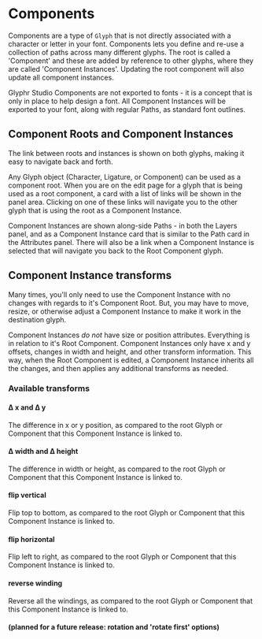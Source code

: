# Components

Components are a type of `Glyph` that is not directly associated with a character or letter in your font. Components lets you define and re-use a collection of paths across many different glyphs. The root is called a 'Component' and these are added by reference to other glyphs, where they are called 'Component Instances'. Updating the root component will also update all component instances.

Glyphr Studio Components are not exported to fonts - it is a concept that is only in place to help design a font. All Component Instances will be exported to your font, along with regular Paths, as standard font outlines.

## Component Roots and Component Instances

The link between roots and instances is shown on both glyphs, making it easy to navigate back and forth.

Any Glyph object (Character, Ligature, or Component) can be used as a component root. When you are on the edit page for a glyph that is being used as a root component, a card with a list of links will be shown in the panel area. Clicking on one of these links will navigate you to the other glyph that is using the root as a Component Instance.

Component Instances are shown along-side Paths - in both the Layers panel, and as a Component Instance card that is similar to the Path card in the Attributes panel. There will also be a link when a Component Instance is selected that will navigate you back to the Root Component glyph.

## Component Instance transforms

Many times, you'll only need to use the Component Instance with no changes with regards to it's Component Root. But, you may have to move, resize, or otherwise adjust a Component Instance to make it work in the destination glyph.

Component Instances *do not* have size or position attributes. Everything is in relation to it's Root Component. Component Instances only have x and y offsets, changes in width and height, and other transform information. This way, when the Root Component is edited, a Component Instance inherits all the changes, and then applies any additional transforms as needed.

### Available transforms

#### Δ x and Δ y
The difference in x or y position, as compared to the root Glyph or Component that this Component Instance is linked to.

#### Δ width and Δ height
The difference in width or height, as compared to the root Glyph or Component that this Component Instance is linked to.

#### flip vertical
Flip top to bottom, as compared to the root Glyph or Component that this Component Instance is linked to.

#### flip horizontal
Flip left to right, as compared to the root Glyph or Component that this Component Instance is linked to.

#### reverse winding
Reverse all the windings, as compared to the root Glyph or Component that this Component Instance is linked to.

#### (planned for a future release: rotation and 'rotate first' options)